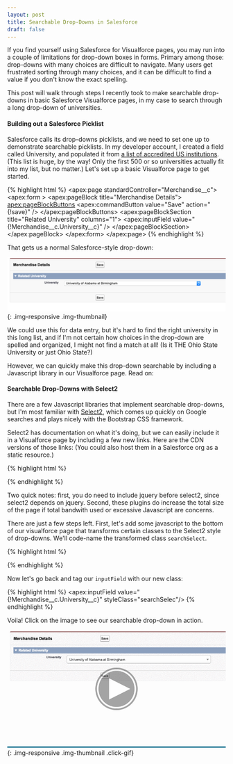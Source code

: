 ```yaml
---
layout: post
title: Searchable Drop-Downs in Salesforce
draft: false
---
```

If you find yourself using Salesforce for Visualforce pages, you may run into a couple of limitations for drop-down boxes in forms. Primary among those: drop-downs with many choices are difficult to navigate. Many users get frustrated sorting through many choices, and it can be difficult to find a value if you don't know the exact spelling.

This post will walk through steps I recently took to make searchable drop-downs in basic Salesforce Visualforce pages, in my case to search through a long drop-down of universities.

#### Building out a Salesforce Picklist

Salesforce calls its drop-downs picklists, and we need to set one up to demonstrate searchable picklists. In my developer account, I created a field called University, and populated it from [a list of accredited US institutions](http://ope.ed.gov/accreditation/GetDownloadFile.aspx). (This list is huge, by the way! Only the first 500 or so universities actually fit into my list, but no matter.) Let's set up a basic Visualforce page to get started.

{% highlight html %}
<apex:page standardController="Merchandise__c">
  <apex:form >
    <apex:pageBlock title="Merchandise Details">
      <apex:pageBlockButtons>
        <apex:commandButton value="Save" action="{!save}" />
      </apex:pageBlockButtons>
      <apex:pageBlockSection title="Related University" columns="1">
        <apex:inputField value="{!Merchandise__c.University__c}" />
      </apex:pageBlockSection>
    </apex:pageBlock>
  </apex:form>
</apex:page>
{% endhighlight %}

That gets us a normal Salesforce-style drop-down:

![Visualforce Picklist](/img/blog/2016-11-09-visualforce-picklist.png){: .img-responsive .img-thumbnail}

We could use this for data entry, but it's hard to find the right university in this long list, and if I'm not certain how choices in the drop-down are spelled and organized, I might not find a match at all! (Is it THE Ohio State University or just Ohio State?)

However, we can quickly make this drop-down searchable by including a Javascript library in our Visualforce page. Read on:

#### Searchable Drop-Downs with Select2

There are a few Javascript libraries that implement searchable drop-downs, but I'm most familiar with [Select2](https://select2.github.io/), which comes up quickly on Google searches and plays nicely with the Bootstrap CSS framework.

Select2 has documentation on what it's doing, but we can easily include it in a Visualforce page by including a few new links. Here are the CDN versions of those links: (You could also host them in a Salesforce org as a static resource.)

{% highlight html %}
<script src="https://code.jquery.com/jquery-3.1.1.min.js"></script>
<link href="https://cdnjs.cloudflare.com/ajax/libs/select2/4.0.3/css/select2.min.css" rel="stylesheet" />
<script src="https://cdnjs.cloudflare.com/ajax/libs/select2/4.0.3/js/select2.min.js"></script>
{% endhighlight %}

Two quick notes: first, you do need to include jquery before select2, since select2 depends on jquery. Second, these plugins do increase the total size of the page if total bandwith used or excessive Javascript are concerns.

There are just a few steps left. First, let's add some javascript to the bottom of our visualforce page that transforms certain classes to the Select2 style of drop-downs. We'll code-name the transformed class `searchSelect`.

{% highlight html %}
<script type="text/javascript">
  $('.searchSelect').select2();
</script>
{% endhighlight %}

Now let's go back and tag our `inputField` with our new class:

{% highlight html %}
<apex:inputField value="{!Merchandise__c.University__c}" styleClass="searchSelec"/>
{% endhighlight %}

Voila! Click on the image to see our searchable drop-down in action.

![performance dashboard](/img/blog/2016-11-09-searchableSelect.png){: .img-responsive .img-thumbnail .click-gif}

